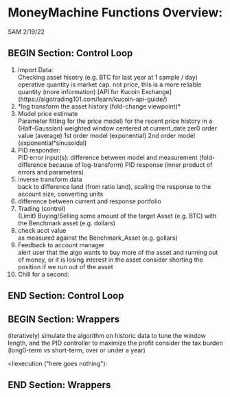 # MoneyMachine Functions Overview:
SAM 2/19/22

## BEGIN Section: Control Loop
<ol>
  <li>Import Data:</li>
     Checking asset hisotry (e.g. BTC for last year at 1 sample / day)
         operative quantity is market cap. not price, this is a more reliable quantity (more information)
         [API for Kucoin Exchange](https://algotrading101.com/learn/kucoin-api-guide/)
   
   <li>*log transform the asset history (fold-change viewpoint)*</li>
   
   <li>Model price estimate</li>
      Parameter fitting for the price model)    
      for the recent price history in a 
      (Half-Gaussian) weighted window centered at current_date    
         zer0 order value (average)
         1st order model (exponential)
         2nd order model (exponential*sinusoidal)
   
   <li>PID responder:</li>
      PID error input(s): 
         difference between model and measurement (fold-difference because of log-transform)
      PID response 
         (inner product of errors and parameters)

   <li>inverse transform data</li>
      back to difference land (from ratio land), scaling the response to the account size, converting units
   
   <li>difference between current and response portfolio</li>
   
   <li>Trading (control)</li>
      (Limit) Buying/Selling 
         some amount of the target Asset (e.g. BTC) with the Benchmark asset (e.g. dollars)
   <li>check acct value</li>
      as measured against the Benchmark_Asset (e.g. gollars)

   <li>Feedback to account manager</li>
      alert user that the algo wants to buy more of the asset and running out of money, or it is losing interest in the asset
      consider shorting the position if we run out of the asset

   <li>Chill for a second:</li>
</ol>
  
## END Section: Control Loop

## BEGIN Section: Wrappers
  </ul>
   <liset-up (tuning):</li>
      (iteratively) simulate the algorithm on historic data to tune the window length, and the PID controller to maximize the profit
      consider the tax burden (long0-term vs short-term, over or under a year)

   <liexecution ("here goes nothing"):</li>
## END Section: Wrappers
